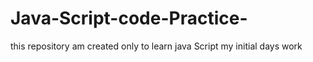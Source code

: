 # Java-Script-code-Practice-
this repository am created only to learn java Script my initial days work
